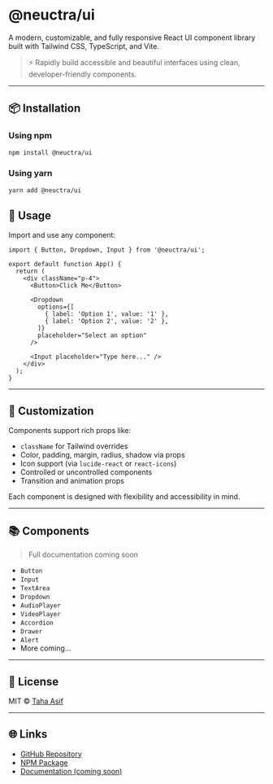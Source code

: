 
# @neuctra/ui

A modern, customizable, and fully responsive React UI component library built with Tailwind CSS, TypeScript, and Vite.

> ⚡ Rapidly build accessible and beautiful interfaces using clean, developer-friendly components.

---

## 📦 Installation

### Using npm

```bash
npm install @neuctra/ui
````

### Using yarn

```bash
yarn add @neuctra/ui
````



## 🧱 Usage

Import and use any component:

```tsx
import { Button, Dropdown, Input } from '@neuctra/ui';

export default function App() {
  return (
    <div className="p-4">
      <Button>Click Me</Button>

      <Dropdown
        options={[
          { label: 'Option 1', value: '1' },
          { label: 'Option 2', value: '2' },
        ]}
        placeholder="Select an option"
      />

      <Input placeholder="Type here..." />
    </div>
  );
}
```

---

## 🎨 Customization

Components support rich props like:

* `className` for Tailwind overrides
* Color, padding, margin, radius, shadow via props
* Icon support (via `lucide-react` or `react-icons`)
* Controlled or uncontrolled components
* Transition and animation props

Each component is designed with flexibility and accessibility in mind.

---

## 📚 Components

> Full documentation coming soon

* `Button`
* `Input`
* `TextArea`
* `Dropdown`
* `AudioPlayer`
* `VideoPlayer`
* `Accordion`
* `Drawer`
* `Alert`
* More coming...

---


## 📄 License

MIT © [Taha Asif](https://github.com/Taha-Asif-313)

---

## 🌐 Links

* [GitHub Repository](https://github.com/Taha-Asif-313/neuctra-ui)
* [NPM Package](https://www.npmjs.com/package/@neuctra/ui)
* [Documentation (coming soon)](https://neuctra-ui.vercel.app)
